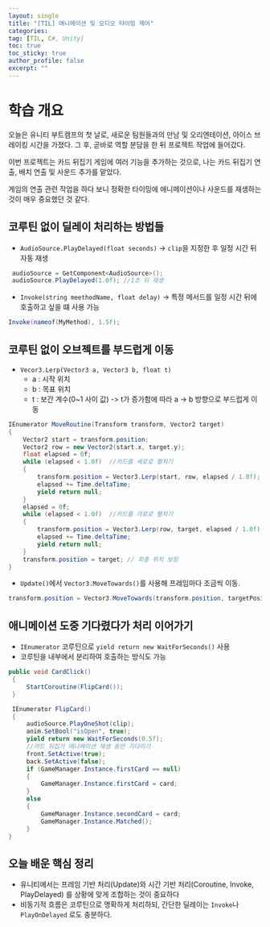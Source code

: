 ```yaml
---
layout: single
title: "[TIL] 애니메이션 및 오디오 타이밍 제어"
categories:
tag: [TIL, C#, Unity]
toc: true
toc_sticky: true
author_profile: false
excerpt: ""
---
```


# 학습 개요

오늘은 유니티 부트캠프의 첫 날로, 새로운 팀원들과의 만남 및 오리엔테이션, 아이스 브레이킹 시간을 가졌다. 그 후, 곧바로 역할 분담을 한 뒤 프로젝트 작업에 들어갔다.

이번 프로젝트는 카드 뒤집기 게임에 여러 기능을 추가하는 것으로, 나는 카드 뒤집기 연출, 배치 연출 및 사운드 추가를 맡았다.

게임의 연출 관련 작업을 하다 보니 정확한 타이밍에 애니메이션이나 사운드를 재생하는 것이 매우 중요했던 것 같다.

## 코루틴 없이 딜레이 처리하는 방법들

- `AudioSource.PlayDelayed(float seconds)`
  -> `clip`을 지정한 후 일정 시간 뒤 자동 재생

```c#
 audioSource = GetComponent<AudioSource>();
 audioSource.PlayDelayed(1.0f); //1초 뒤 재생
```

- `Invoke(string meethodName, float delay)`
  -> 특정 메서드를 일정 시간 뒤에 호출하고 싶을 떄 사용 가능

```c#
Invoke(nameof(MyMethod), 1.5f);
```

## 코루틴 없이 오브젝트를 부드럽게 이동

- `Vecor3.Lerp(Vector3 a, Vector3 b, float t)`
  - a : 시작 위치
  - b : 목표 위치
  - t : 보간 계수(0~1 사이 값)
    -> t가 증가함에 따라 a -> b 방향으로 부드럽게 이동

```c#
IEnumerator MoveRoutine(Transform transform, Vector2 target)
{
    Vector2 start = transform.position;
    Vector2 row = new Vector2(start.x, target.y);
    float elapsed = 0f;
    while (elapsed < 1.0f)  //카드를 세로로 펼치기
    {
        transform.position = Vector3.Lerp(start, row, elapsed / 1.0f);
        elapsed += Time.deltaTime;
        yield return null;
    }
    elapsed = 0f;
    while (elapsed < 1.0f)  //카드를 가로로 펼치기
    {
        transform.position = Vector3.Lerp(row, target, elapsed / 1.0f);
        elapsed += Time.deltaTime;
        yield return null;
    }
    transform.position = target; // 최종 위치 보정
}
```

- `Update()`에서 `Vector3.MoveTowards()`를 사용해 프레임마다 조금씩 이동.

```c#
transform.position = Vector3.MoveTowards(transform.position, targetPosition, speed * Time.deltaTime);
```

## 애니메이션 도중 기다렸다가 처리 이어가기

- `IEnumerator` 코루틴으로 `yield return new WaitForSeconds()` 사용
- 코루틴을 내부에서 분리하여 호출하는 방식도 가능

```c#
public void CardClick()
 {
     StartCoroutine(FlipCard());
 }

 IEnumerator FlipCard()
 {
     audioSource.PlayOneShot(clip);
     anim.SetBool("isOpen", true);
     yield return new WaitForSeconds(0.5f);
     //카드 뒤집기 애니메이션 재생 동안 기다리기
     front.SetActive(true);
     back.SetActive(false);
     if (GameManager.Instance.firstCard == null)
     {
         GameManager.Instance.firstCard = card;
     }
     else
     {
         GameManager.Instance.secondCard = card;
         GameManager.Instance.Matched();
     }
}
```

## 오늘 배운 핵심 정리

- 유니티에서는 프레임 기반 처리(Update)와 시간 기반 처리(Coroutine, Invoke, PlayDelayed) 를 상황에 맞게 조합하는 것이 중요하다
- 비동기적 흐름은 코루틴으로 명확하게 처리하되, 간단한 딜레이는 `Invoke`나 `PlayOnDelayed` 로도 충분하다.
